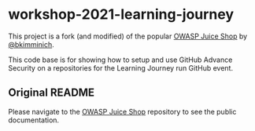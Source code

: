 # workshop-2021-learning-journey

This project is a fork (and modified) of the popular [OWASP Juice Shop](https://github.com/bkimminich/juice-shop) by [@bkimminich](https://github.com/bkimminich).

This code base is for showing how to setup and use GitHub Advance Security on a repositories for the Learning Journey run GitHub event.


## Original README

Please navigate to the [OWASP Juice Shop](https://github.com/bkimminich/juice-shop) repository to see the public documentation.
